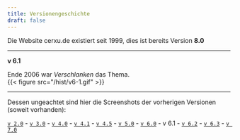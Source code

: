 ```yaml
---
title: Versionengeschichte
draft: false
---
```

Die Website cerxu.de existiert seit 1999, dies ist bereits Version **8.0**  
 

---

 
**v 6.1**  
   
Ende 2006 war *Verschlanken* das Thema.   
{{< figure src="/hist/v6-1.gif" >}} 

   
   

---

    
	   
   Dessen ungeachtet sind hier die Screenshots der vorherigen Versionen (soweit vorhanden):  
  
[`v 2.0`](/hist/v2/) - [`v 3.0`](/hist/v3/) - [`v 4.0`](/hist/v40/) - [`v 4.1`](/hist/v41/) - [`v 4.5`](/hist/v45/) - [`v 5.0`](/hist/v5/) - [`v 6.0`](/hist/v60/) - v 6.1 - [`v 6.2`](/hist/v62/) - [`v 6.3`](/hist/v63/) - [`v 7.0`](/hist/v7/)
